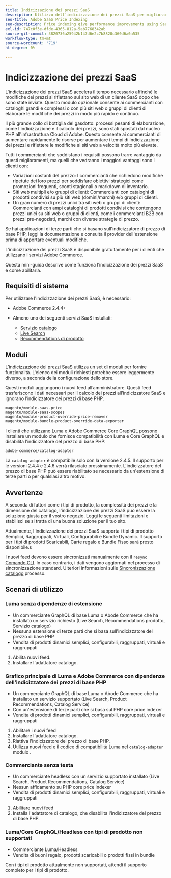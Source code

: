 ```yaml
---
title: Indicizzazione dei prezzi SaaS
description: Utilizzo dell’indicizzazione dei prezzi SaaS per migliorare le prestazioni
seo-title: Adobe SaaS Price Indexing
seo-description: Price indexing give performance improvements using SaaS infrastructure
exl-id: 747c0f3e-dfde-4365-812a-5ab7768342ab
source-git-commit: 3820736a25942b147d6e2c7b8820c360d6a0a535
workflow-type: tm+mt
source-wordcount: '719'
ht-degree: 0%

---
```


# Indicizzazione dei prezzi SaaS

L&#39;indicizzazione dei prezzi SaaS accelera il tempo necessario affinché le modifiche dei prezzi si riflettano sul sito web di un cliente SaaS dopo che sono state inviate. Questo modulo opzionale consente ai commercianti con cataloghi grandi e complessi o con più siti web o gruppi di clienti di elaborare le modifiche dei prezzi in modo più rapido e continuo.

Il più grande collo di bottiglia del gasdotto: processi pesanti di elaborazione, come l&#39;indicizzazione e il calcolo dei prezzi, sono stati spostati dal nucleo PHP all&#39;infrastruttura Cloud di Adobe. Questo consente ai commercianti di aumentare rapidamente le risorse per aumentare i tempi di indicizzazione dei prezzi e riflettere le modifiche ai siti web a velocità molto più elevate.

Tutti i commercianti che soddisfano i requisiti possono trarre vantaggio da questi miglioramenti, ma quelli che vedranno i maggiori vantaggi sono i clienti con:

* Variazioni costanti del prezzo: I commercianti che richiedono modifiche ripetute dei loro prezzi per soddisfare obiettivi strategici come promozioni frequenti, sconti stagionali o markdown di inventario.
* Siti web multipli e/o gruppi di clienti: Commercianti con cataloghi di prodotti condivisi su più siti web (domini/marchi) e/o gruppi di clienti.
* Un gran numero di prezzi unici tra siti web o gruppi di clienti: Commercianti con ampi cataloghi di prodotti condivisi che contengono prezzi unici su siti web o gruppi di clienti, come i commercianti B2B con prezzi pre-negoziati, marchi con diverse strategie di prezzo.

Se hai applicazioni di terze parti che si basano sull&#39;indicizzatore di prezzo di base PHP, leggi la documentazione e consulta il provider dell&#39;estensione prima di apportare eventuali modifiche.

L’indicizzazione dei prezzi SaaS è disponibile gratuitamente per i clienti che utilizzano i servizi Adobe Commerce.

Questa mini-guida descrive come funziona l’indicizzazione dei prezzi SaaS e come abilitarla.

## Requisiti di sistema

Per utilizzare l&#39;indicizzazione dei prezzi SaaS, è necessario:

* Adobe Commerce 2.4.4+
* Almeno uno dei seguenti servizi SaaS installati:

   * [Servizio catalogo](../catalog-service/overview.md)
   * [Live Search](../live-search/guide-overview.md)
   * [Recommendations di prodotto](../product-recommendations/guide-overview.md)

## Moduli

L’indicizzazione dei prezzi SaaS utilizza un set di moduli per fornire funzionalità. L&#39;elenco dei moduli richiesti potrebbe essere leggermente diverso, a seconda della configurazione dello store.

Questi moduli aggiungono i nuovi feed all’amministratore. Questi feed trasferiscono i dati necessari per il calcolo dei prezzi all’indicizzatore SaaS e ignorano l’indicizzatore dei prezzi di base PHP.

```
magento/module-saas-price
magento/module-saas-scopes
magento/module-product-override-price-remover
magento/module-bundle-product-override-data-exporter
```

I clienti che utilizzano Luma e Adobe Commerce Core GraphQL possono installare un modulo che fornisce compatibilità con Luma e Core GraphQL e disabilita l’indicizzatore del prezzo di base PHP:

```
adobe-commerce/catalog-adapter
```

La `catalog-adapter` è compatibile solo con la versione 2.4.5. Il supporto per le versioni 2.4.4 e 2.4.6 verrà rilasciato prossimamente.
L&#39;indicizzatore del prezzo di base PHP può essere riabilitato se necessario da un&#39;estensione di terze parti o per qualsiasi altro motivo.

## Avvertenze

A seconda di fattori come i tipi di prodotto, la complessità dei prezzi e la dimensione del catalogo, l&#39;indicizzazione dei prezzi SaaS può essere la soluzione giusta per il vostro negozio. Leggi le seguenti limitazioni e stabilisci se si tratta di una buona soluzione per il tuo sito.

Attualmente, l&#39;indicizzazione dei prezzi SaaS supporta i tipi di prodotto Semplici, Raggruppati, Virtuali, Configurabili e Bundle Dynamic.
Il supporto per i tipi di prodotti Scaricabili, Carte regalo e Bundle Fisso sarà presto disponibile.s

I nuovi feed devono essere sincronizzati manualmente con il `resync` [Comando CLI](https://experienceleague.adobe.com/docs/commerce-merchant-services/user-guides/data-services/catalog-sync.html#resynccmdline). In caso contrario, i dati vengono aggiornati nel processo di sincronizzazione standard. Ulteriori informazioni sulle [Sincronizzazione catalogo](../landing/catalog-sync.md) processo.

## Scenari di utilizzo

### Luma senza dipendenze di estensione

* Un commerciante GraphQL di base Luma o Abode Commerce che ha installato un servizio richiesto (Live Search, Recommendations prodotto, Servizio catalogo)
* Nessuna estensione di terze parti che si basa sull&#39;indicizzatore del prezzo di base PHP
* Vendita di prodotti dinamici semplici, configurabili, raggruppati, virtuali e raggruppati

1. Abilita nuovi feed.
1. Installare l&#39;adattatore catalogo.

### Grafico principale di Luma e Adobe Commerce con dipendenze dell’indicizzatore dei prezzi di base PHP

* Un commerciante GraphQL di base Luma o Abode Commerce che ha installato un servizio supportato (Live Search, Product Recommendations, Catalog Service)
* Con un&#39;estensione di terze parti che si basa sul PHP core price indexer
* Vendita di prodotti dinamici semplici, configurabili, raggruppati, virtuali e raggruppati

1. Abilitare i nuovi feed
1. Installare l&#39;adattatore catalogo.
1. Riattiva l&#39;indicizzatore del prezzo di base PHP.
1. Utilizza nuovi feed e il codice di compatibilità Luma nel `catalog-adapter` modulo .

### Commerciante senza testa

* Un commerciante headless con un servizio supportato installato (Live Search, Product Recommendations, Catalog Service)
* Nessun affidamento su PHP core price indexer
* Vendita di prodotti dinamici semplici, configurabili, raggruppati, virtuali e raggruppati

1. Abilitare nuovi feed
1. Installa l&#39;adattatore di catalogo, che disabilita l&#39;indicizzatore del prezzo di base PHP.

### Luma/Core GraphQL/Headless con tipi di prodotto non supportati

* Commerciante Luma/Headless
* Vendita di buoni regalo, prodotti scaricabili o prodotti fissi in bundle

Con i tipi di prodotto attualmente non supportati, attendi il supporto completo per i tipi di prodotto.
